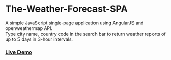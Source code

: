 # The-Weather-Forecast-SPA
A simple JavaScript single-page application using AngularJS and openweathermap API. <br />
Type city name, country code in the search bar to return weather reports of up to 5 days in 3-hour intervals. <br />
### <a href="https://mavenpcs.github.io/The-Weather-Forecast-SPA/" target="_blank">Live Demo</a>

